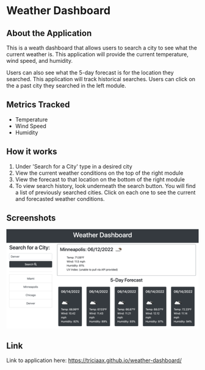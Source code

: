 # Weather Dashboard

## About the Application
This is a weath dashboard that allows users to search a city to see what the current weather is. This application will provide the current temperature, wind speed, and humidity. 

Users can also see what the 5-day forecast is for the location they searched. This application will track historical searches. Users can click on the a past city they searched in the left module.

## Metrics Tracked
- Temperature
- Wind Speed
- Humidity
  
## How it works
1. Under 'Search for a City' type in a desired city
2. View the current weather conditions on the top of the right module
3. View the forecast to that location on the bottom of the right module
4. To view search history, look underneath the search button. You will find a list of previously searched cities. Click on each one to see the current and forecasted weather conditions.
   
## Screenshots
![screenshot of weather dash](assets/screenshot.png)

## Link
Link to application here: https://triciaax.github.io/weather-dashboard/ 